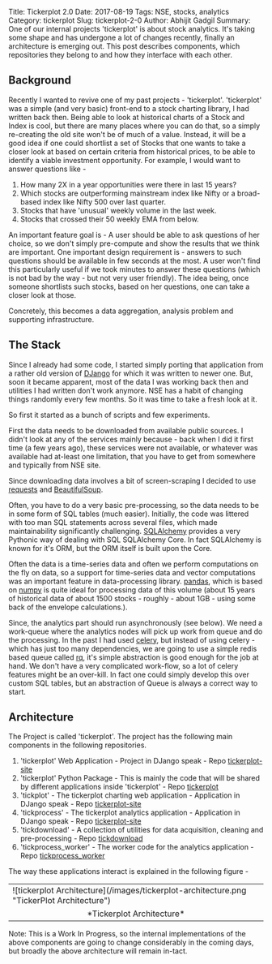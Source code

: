 Title: Tickerplot 2.0
Date: 2017-08-19
Tags: NSE, stocks, analytics
Category: tickerplot
Slug: tickerplot-2-0
Author: Abhijit Gadgil
Summary: One of our internal projects 'tickerplot' is about stock analytics. It's taking some shape and has undergone a lot of changes recently, finally an architecture is emerging out. This post describes components, which repositories they belong to and how they interface with each other.

## Background

Recently I wanted to revive one of my past projects - 'tickerplot'. 'tickerplot' was a simple (and very basic) front-end to a stock charting library, I had written back then. Being able to look at historical charts of a Stock and Index is cool, but there are many places where you can do that, so a simply re-creating the old site won't be of much of a value. Instead, it will be a good idea if one could shortlist a set of Stocks that one wants to take a closer look at based on certain criteria from historical prices, to be able to identify a viable investment opportunity. For example, I would want to answer questions like -

1. How many 2X in a year opportunities were there in last 15 years?
2. Which stocks are outperforming mainstream index like Nifty or a broad-based index like Nifty 500 over last quarter.
3. Stocks that have 'unusual' weekly volume in the last week.
4. Stocks that crossed their 50 weekly EMA from below.

An important feature goal is - A user should be able to ask questions of her choice, so we don't simply pre-compute and show the results that we think are important. One important design requirement is - answers to such questions should be available in few seconds at the most. A user won't find this particularly useful if we took minutes to answer these questions (which is not bad by the way - but not very user friendly). The idea being, once someone shortlists such stocks, based on her questions, one can take a closer look at those.

Concretely, this becomes a data aggregation, analysis problem and supporting infrastructure.

## The Stack

Since I already had some code, I started simply porting that application from a rather old version of [DJango](https://www.djangoproject.com/) for which it was written to newer one. But, soon it became apparent, most of the data I was working back then and utilities I had written don't work anymore. NSE has a habit of changing things randomly every few months. So it was time to take a fresh look at it.

So first it started as a bunch of scripts and few experiments.

First the data needs to be downloaded from available public sources. I didn't look at any of the services mainly because - back when I did it first time (a few years ago), these services were not available, or whatever was available had at-least one limitation, that you have to get from somewhere and typically from NSE site.

Since downloading data involves a bit of screen-scraping I decided to use [requests](https://github.com/requests/requests) and [BeautifulSoup](https://www.crummy.com/software/BeautifulSoup/bs4/download/).

Often, you have to do a very basic pre-processing, so the data needs to be in some form of SQL tables (much easier). Initially, the code was littered with too man SQL statements across several files, which made maintainability significantly challenging. [SQLAlchemy](http://sqlalchemy.org/) provides a very Pythonic way of dealing with SQL SQLAlchemy Core. In fact SQLAlchemy is known for it's ORM, but the ORM itself is built upon the Core.

Often the data is a time-series data and often we perform computations on the fly on data, so a support for time-series data and vector computations was an important feature in data-processing library.  [pandas](http://pandas.pydata.org),  which is based on [numpy](http://www.numpy.org/) is quite ideal for processing data of this volume (about 15 years of historical data of about 1500 stocks - roughly - about 1GB - using some back of the envelope calculations.).

Since, the analytics part should run asynchronously (see below). We need a work-queue where the analytics nodes will pick up work from queue and do the processing. In the past I had used [celery](http://www.celeryproject.org/), but instead of using celery - which has just too many dependencies, we are going to use a simple redis based queue called [rq](http://python-rq.org/), it's simple abstraction is good enough for the job at hand. We don't have a very complicated work-flow, so a lot of celery features might be an over-kill. In fact one could simply develop this over custom SQL tables, but an abstraction of Queue is always a correct way to start.

## Architecture

The Project is called 'tickerplot'. The project has the following main components in the following repositories.

1. 'tickerplot' Web Application - Project in DJango speak - Repo [tickerplot-site](https://github.com/gabhijit/tickerplot-site)
2. 'tickerplot' Python Package - This is mainly the code that will be shared by different applications inside 'tickerplot' - Repo [tickerplot](https://github.com/gabhijit/tickerplot)
3. 'tickplot' - The tickerplot charting web application - Application in DJango speak - Repo [tickerplot-site](https://github.com/gabhijit/tickerplot-site)
4. 'tickprocess' - The tickerplot analytics application - Application in DJango speak - Repo [tickerplot-site](https://github.com/gabhijit/tickerplot-site)
5. 'tickdownload' - A collection of utilities for data acquisition, cleaning and pre-processing - Repo [tickdownload](https://github.com/gabhijit/tickdownload)
6. 'tickprocess_worker' - The worker code for the analytics application - Repo [tickprocess_worker](https://github.com/gabhijit/tickprocess_worker)

The way these applications interact is explained in the following figure -

<table markdown=1>
<tr><td>![tickerplot Architecture](/images/tickerplot-architecture.png "TickerPlot Architecture")</td></tr>
<tr><td style="text-align:center;">*Tickerplot Architecture*</td></tr>
</table>

Note: This is a Work In Progress, so the internal implementations of the above components are going to change considerably in the coming days, but broadly the above architecture will remain in-tact.
